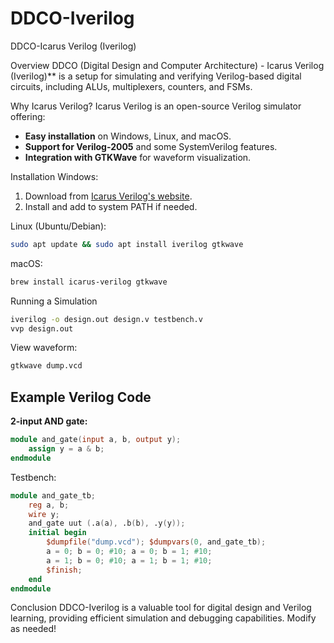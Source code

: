 # DDCO-Iverilog

 DDCO-Icarus Verilog (Iverilog)

 Overview
DDCO (Digital Design and Computer Architecture) - Icarus Verilog (Iverilog)** is a setup for simulating and verifying Verilog-based digital circuits, including ALUs, multiplexers, counters, and FSMs.

 Why Icarus Verilog?
Icarus Verilog is an open-source Verilog simulator offering:
- **Easy installation** on Windows, Linux, and macOS.
- **Support for Verilog-2005** and some SystemVerilog features.
- **Integration with GTKWave** for waveform visualization.

 Installation
 Windows:
1. Download from [Icarus Verilog's website](http://iverilog.icarus.com/).
2. Install and add to system PATH if needed.

 Linux (Ubuntu/Debian):
```sh
sudo apt update && sudo apt install iverilog gtkwave
```

 macOS:
```sh
brew install icarus-verilog gtkwave
```

 Running a Simulation
```sh
iverilog -o design.out design.v testbench.v
vvp design.out
```
View waveform:
```sh
gtkwave dump.vcd
```

## Example Verilog Code
**2-input AND gate:**
```verilog
module and_gate(input a, b, output y);
    assign y = a & b;
endmodule
```
Testbench:
```verilog
module and_gate_tb;
    reg a, b;
    wire y;
    and_gate uut (.a(a), .b(b), .y(y));
    initial begin
        $dumpfile("dump.vcd"); $dumpvars(0, and_gate_tb);
        a = 0; b = 0; #10; a = 0; b = 1; #10;
        a = 1; b = 0; #10; a = 1; b = 1; #10;
        $finish;
    end
endmodule
```

Conclusion
DDCO-Iverilog is a valuable tool for digital design and Verilog learning, providing efficient simulation and debugging capabilities. Modify as needed!

